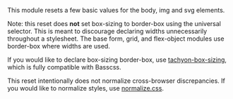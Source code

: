 
This module resets a few basic values for the body, img and svg elements.

Note: this reset does **not** set box-sizing to border-box using the universal selector.
This is meant to discourage declaring widths unnecessarily throughout a stylesheet.
The base form, grid, and flex-object modules use border-box where widths are used.

If you would like to declare box-sizing border-box, use
[tachyon-box-sizing](https://github.com/mrmrs/tachyons-box-sizing), which is fully compatible with Basscss.

This reset intentionally does not normalize cross-browser discrepancies. If you would like to normalize styles, use [normalize.css](http://necolas.github.io/normalize.css/).

